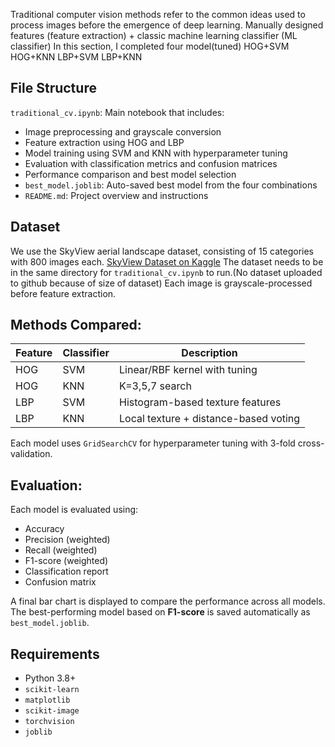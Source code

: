 Traditional computer vision methods refer to the common ideas used to process images before the emergence of deep learning. Manually designed features (feature extraction) + classic machine learning classifier (ML classifier)
In this section, I completed four model(tuned)
HOG+SVM
HOG+KNN
LBP+SVM
LBP+KNN

## File Structure
`traditional_cv.ipynb`: Main notebook that includes:
  - Image preprocessing and grayscale conversion
  - Feature extraction using HOG and LBP
  - Model training using SVM and KNN with hyperparameter tuning
  - Evaluation with classification metrics and confusion matrices
  - Performance comparison and best model selection
- `best_model.joblib`: Auto-saved best model from the four combinations
- `README.md`: Project overview and instructions

## Dataset
We use the SkyView aerial landscape dataset, consisting of 15 categories with 800 images each.
[SkyView Dataset on Kaggle](https://www.kaggle.com/datasets/ankit1743/skyview-an-aerial-landscape-dataset)
The dataset needs to be in the same directory for `traditional_cv.ipynb` to run.(No dataset uploaded to github because of size of dataset)
Each image is grayscale-processed before feature extraction.

## Methods Compared:
| Feature | Classifier | Description        |
|---------|------------|--------------------|
| HOG     | SVM        | Linear/RBF kernel with tuning |
| HOG     | KNN        | K=3,5,7 search     |
| LBP     | SVM        | Histogram-based texture features |
| LBP     | KNN        | Local texture + distance-based voting |

Each model uses `GridSearchCV` for hyperparameter tuning with 3-fold cross-validation.

## Evaluation:
Each model is evaluated using:
- Accuracy
- Precision (weighted)
- Recall (weighted)
- F1-score (weighted)
- Classification report
- Confusion matrix

A final bar chart is displayed to compare the performance across all models.
The best-performing model based on **F1-score** is saved automatically as `best_model.joblib`.

## Requirements
- Python 3.8+
- `scikit-learn`
- `matplotlib`
- `scikit-image`
- `torchvision`
- `joblib`